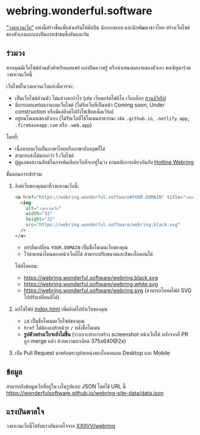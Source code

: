 # webring.wonderful.software

[“วงแหวนเว็บ”](https://webring.wonderful.software) แห่งนี้สร้างขึ้นเพื่อส่งเสริมให้ศิลปิน นักออกแบบ และนักพัฒนาชาวไทย สร้างเว็บไซต์ของตัวเองและแบ่งปันการเข้าชมซึ่งกันและกัน

## ร่วมวง

หากคุณมีเว็บไซต์ส่วนตัวสำหรับเผยแพร่ แบ่งปันความรู้ หรือนำเสนอผลงานของตัวเอง ขอเชิญมาร่วมวงแหวนเว็บนี้

เว็บไซต์ในวงแหวนเว็บแห่งนี้ควรจะ:

- เป็นเว็บไซต์ส่วนตัว ไม่แสวงหากำไร (เช่น เว็บพอร์ตโฟลิโอ เว็บบล็อก [สวนดิจิทัล](https://joelhooks.com/digital-garden))
- มีการเผยแพร่ผลงานบนเว็บไซต์ (ไม่รับเว็บที่เป็นหน้า Coming soon, Under construction หรือมีแค่ลิงค์ไปยังโซเชียลเน็ตเวิร์ค)
- อยู่บนโดเมนของตัวเอง (ไม่รับเว็บที่ใช้โดเมนสาธารณะ เช่น `.github.io`, `.netlify.app`, `.firebaseapp.com` หรือ `.web.app`)

โดยที่:

- เนื้อหาบนเว็บเป็นภาษาไทยหรือภาษาอังกฤษก็ได้
- สามารถส่งได้มากกว่า 1 เว็บไซต์
- ผู้ดูแลขอสงวนสิทธ์ในการคัดเลือกเว็บที่จะอยู่ในวง ตามหลักการเดียวกันกับ [Hotline Webring](https://hotlinewebring.club/#:~:text=Do%20you%20allow%20any%20website%20into%20Hotline%20Webring?)

ขั้นตอนการเข้าร่วม:

1. ลิงค์เว็บของคุณมาที่วงแหวนเว็บนี้:

   ```html
   <a href="https://webring.wonderful.software#YOUR.DOMAIN" title="วงแหวนเว็บ">
     <img
       alt="วงแหวนเว็บ"
       width="32"
       height="32"
       src="https://webring.wonderful.software/webring.black.svg"
     />
   </a>
   ```

   - อย่าลืมเปลี่ยน `YOUR.DOMAIN` เป็นชื่อโดเมนเว็บของคุณ
   - ไว้ตำแหน่งไหนของหน้าเว็บก็ได้ สามารถปรับขนาดและสีของไอคอนได้

   ไฟล์ไอคอน:

   - <https://webring.wonderful.software/webring.black.svg>
   - <https://webring.wonderful.software/webring.white.svg>
   - <https://webring.wonderful.software/webring.svg> (สามารถโหลดไฟล์ SVG ไปปรับเปลี่ยนสีได้)

2. แก้ไขไฟล์ [index.html](index.html) เพิ่มลิงค์ไปยังเว็บของคุณ

   - `id` เป็นชื่อโดเมนเว็บไซต์ของคุณ
   - `href` ไม่ต้องลงท้ายด้วย `/` หลังชื่อโดเมน
   - **รูปตัวอย่างเว็บจะยังไม่ขึ้น** (ระบบจะทำการสร้าง screenshot หน้าเว็บให้ หลังจากที่ PR ถูก merge แล้ว ด้วยความละเอียด 375x640@2x)

3. เปิด Pull Request มาพร้อมระบุตำแหน่งของไอคอนบน Desktop และ Mobile

## ข้อมูล

สามารถถึงข้อมูลเว็บที่อยู่ในวงในรูปแบบ JSON โดยใช้ URL นี้ <https://wonderfulsoftware.github.io/webring-site-data/data.json>

## แรงบันดาลใจ

วงแหวนเว็บนี้ได้รับแรงบันดาลใจจาก [XXIIVV/webring](https://github.com/XXIIVV/webring)
